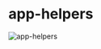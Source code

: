 # app-helpers

![app-helpers](https://user-images.githubusercontent.com/38612699/143985242-b1e4786c-d963-4961-a58a-61bc6c74833c.PNG)
